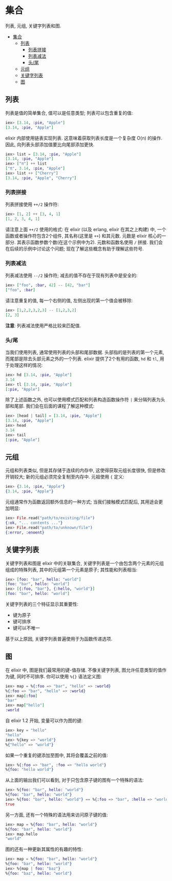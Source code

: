 # 集合

列表, 元组, 关键字列表和图.

<!-- TOC -->

- [集合](#%E9%9B%86%E5%90%88)
    - [列表](#%E5%88%97%E8%A1%A8)
        - [列表拼接](#%E5%88%97%E8%A1%A8%E6%8B%BC%E6%8E%A5)
        - [列表减法](#%E5%88%97%E8%A1%A8%E5%87%8F%E6%B3%95)
        - [头/尾](#%E5%A4%B4%E5%B0%BE)
    - [元组](#%E5%85%83%E7%BB%84)
    - [关键字列表](#%E5%85%B3%E9%94%AE%E5%AD%97%E5%88%97%E8%A1%A8)
    - [图](#%E5%9B%BE)

<!-- /TOC -->

## 列表
列表是值的简单集合, 值可以是任意类型; 列表可以包含重复的值:
```elixir
iex> [3.14, :pie, "Apple"]
[3.14, :pie, "Apple"]
```

elixir 内部使用链表实现列表. 这意味着获取列表长度是一个复杂度 O(n) 的操作. 因此, 向列表头部添加值要比向尾部添加更快.
```elixir
iex> list = [3.14, :pie, "Apple"]
[3.14, :pie, "Apple"]
iex> ["π"] ++ list
["π", 3.14, :pie, "Apple"]
iex> list ++ ["Cherry"]
[3.14, :pie, "Apple", "Cherry"]
```

### 列表拼接
列表拼接使用 `++/2` 操作符:
```elixir
iex> [1, 2] ++ [3, 4, 1]
[1, 2, 3, 4, 1]
```
请注意上面 `++/2` 使用的格式: 在 elixir (以及 erlang, elixir 在其之上构建) 中, 一个函数或者操作符包含2个组件, 其名称(这里是 `++`) 和其元数. 元数是 elixir 核心的一部分. 其表示函数参数个数(在这个示例中为2). 元数和函数名使用 `/` 拼接. 我们会在后续的示例中讨论这个问题; 现在了解这些概念有助于理解这些符号.

### 列表减法
列表减法使用 `--/2` 操作符; 减去的值不存在于现有列表中是安全的:
```elixir
iex> ["foo", :bar, 42] -- [42, "bar"]
["foo", :bar]
```

请注意重复的值, 每一个右侧的值, 左侧出现的第一个值会被移除:
```elixir
iex> [1,2,2,3,2,3] -- [1,2,3,2]
[2, 3]
```
**注意**: 列表减法使用严格比较来匹配值.

### 头/尾
当我们使用列表, 通常使用列表的头部和尾部数据. 头部指的是列表的第一个元素, 而尾部是除去头部元素之外的一个列表. elixir 提供了2个有用的函数, `hd` 和 `tl`, 用于处理这样的情况:
```elixir
iex> hd [3.14, :pie, "Apple"]
3.14
iex> tl [3.14, :pie, "Apple"]
[:pie, "Apple"]
```

除了上述函数之外, 也可以使用模式匹配和列表构造函数操作符 `|` 来分隔列表为头部和尾部. 我们会在后面的课程了解这种模式:
```elixir
iex> [head | tail] = [3.14, :pie, "Apple"]
[3.14, :pie, "Apple"]
iex> head
3.14
iex> tail
[:pie, "Apple"]
```

## 元组
元组和列表类似, 但是其存储于连续的内存中, 这使得获取元组长度很快, 但是修改开销较大; 新的元组必须完全复制至内存中. 元祖使用 `{` 定义:
```elixir
iex> {3.14, :pie, "Apple"}
{3.14, :pie, "Apple"}
```
元组通常作为函数返回额外信息的一种方式; 当我们接触模式匹配后, 其用途会更加明显:
```elixir
iex> File.read("path/to/existing/file")
{:ok, "... contents ..."}
iex> File.read("path/to/unknown/file")
{:error, :enoent}
```

## 关键字列表
关键字列表和图是 elixir 中的关联集合, 关键字列表是一个由包含两个元素的元组组成的特殊列表, 其中的元组第一个元素是原子; 其性能和列表相当:
```elixir
iex> [foo: "bar", hello: "world"]
[foo: "bar", hello: "world"]
iex> [{:foo, "bar"}, {:hello, "world"}]
[foo: "bar", hello: "world"]
```

关键字列表的三个特征显示其重要性:

* 键为原子
* 键可排序
* 键可以不唯一

基于以上原因, 关键字列表普遍使用于为函数传递选项.

## 图
在 elixir 中, 图是我们最常用的键-值存储. 不像关键字列表, 图允许任意类型的值作为键, 同时不可排序. 你可以使用 `%{}` 语法定义图:
```elixir
iex> map = %{:foo => "bar", "hello" => :world}
%{:foo => "bar", "hello" => :world}
iex> map[:foo]
"bar"
iex> map["hello"]
:world
```

自 elixir 1.2 开始, 变量可以作为图的键:
```elixir
iex> key = "hello"
"hello"
iex> %{key => "world"}
%{"hello" => "world"}
```

如果一个重复的键添加至图中, 其将会覆盖之前的值:
```elixir
iex> %{:foo => "bar", :foo => "hello world"}
%{foo: "hello world"}
```

从上面的输出我们可以看到, 对于只包含原子键的图有一个特殊的语法:
```elixir
iex> %{foo: "bar", hello: "world"}
%{foo: "bar", hello: "world"}
iex> %{foo: "bar", hello: "world"} == %{:foo => "bar", :hello => "world"}
true
```

另一方面, 还有一个特殊的语法用来访问原子键的值:
```elixir
iex> map = %{foo: "bar", hello: "world"}
%{foo: "bar", hello: "world"}
iex> map.hello
"world"
```

图的还有一种更新其属性的有趣的特性:
```elixir
iex> map = %{foo: "bar", hello: "world"}
%{foo: "bar", hello: "world"}
iex> %{map | foo: "baz"}
%{foo: "baz", hello: "world"}
```
